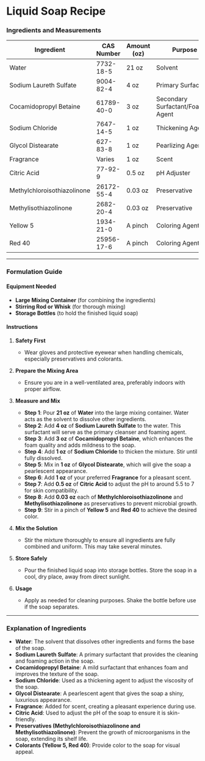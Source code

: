 # **Liquid Soap Recipe**

### **Ingredients and Measurements**

| **Ingredient**              | **CAS Number** | **Amount (oz)** | **Purpose**                        |
| --------------------------- | -------------- | --------------- | ---------------------------------- |
| Water                       | 7732-18-5      | 21 oz           | Solvent                            |
| Sodium Laureth Sulfate      | 9004-82-4      | 4 oz            | Primary Surfactant                 |
| Cocamidopropyl Betaine      | 61789-40-0     | 3 oz            | Secondary Surfactant/Foaming Agent |
| Sodium Chloride             | 7647-14-5      | 1 oz            | Thickening Agent                   |
| Glycol Distearate           | 627-83-8       | 1 oz            | Pearlizing Agent                   |
| Fragrance                   | Varies         | 1 oz            | Scent                              |
| Citric Acid                 | 77-92-9        | 0.5 oz          | pH Adjuster                        |
| Methylchloroisothiazolinone | 26172-55-4     | 0.03 oz         | Preservative                       |
| Methylisothiazolinone       | 2682-20-4      | 0.03 oz         | Preservative                       |
| Yellow 5                    | 1934-21-0      | A pinch         | Coloring Agent                     |
| Red 40                      | 25956-17-6     | A pinch         | Coloring Agent                     |

---

### **Formulation Guide**

#### Equipment Needed

- **Large Mixing Container** (for combining the ingredients)
- **Stirring Rod or Whisk** (for thorough mixing)
- **Storage Bottles** (to hold the finished liquid soap)

#### Instructions

1. **Safety First**

   - Wear gloves and protective eyewear when handling chemicals, especially preservatives and colorants.

2. **Prepare the Mixing Area**

   - Ensure you are in a well-ventilated area, preferably indoors with proper airflow.

3. **Measure and Mix**

   - **Step 1**: Pour **21 oz** of **Water** into the large mixing container. Water acts as the solvent to dissolve other ingredients.
   - **Step 2**: Add **4 oz** of **Sodium Laureth Sulfate** to the water. This surfactant will serve as the primary cleanser and foaming agent.
   - **Step 3**: Add **3 oz** of **Cocamidopropyl Betaine**, which enhances the foam quality and adds mildness to the soap.
   - **Step 4**: Add **1 oz** of **Sodium Chloride** to thicken the mixture. Stir until fully dissolved.
   - **Step 5**: Mix in **1 oz** of **Glycol Distearate**, which will give the soap a pearlescent appearance.
   - **Step 6**: Add **1 oz** of your preferred **Fragrance** for a pleasant scent.
   - **Step 7**: Add **0.5 oz** of **Citric Acid** to adjust the pH to around 5.5 to 7 for skin compatibility.
   - **Step 8**: Add **0.03 oz** each of **Methylchloroisothiazolinone** and **Methylisothiazolinone** as preservatives to prevent microbial growth.
   - **Step 9**: Stir in a pinch of **Yellow 5** and **Red 40** to achieve the desired color.

4. **Mix the Solution**

   - Stir the mixture thoroughly to ensure all ingredients are fully combined and uniform. This may take several minutes.

5. **Store Safely**

   - Pour the finished liquid soap into storage bottles. Store the soap in a cool, dry place, away from direct sunlight.

6. **Usage**
   - Apply as needed for cleaning purposes. Shake the bottle before use if the soap separates.

---

### **Explanation of Ingredients**

- **Water**: The solvent that dissolves other ingredients and forms the base of the soap.
- **Sodium Laureth Sulfate**: A primary surfactant that provides the cleaning and foaming action in the soap.
- **Cocamidopropyl Betaine**: A mild surfactant that enhances foam and improves the texture of the soap.
- **Sodium Chloride**: Used as a thickening agent to adjust the viscosity of the soap.
- **Glycol Distearate**: A pearlescent agent that gives the soap a shiny, luxurious appearance.
- **Fragrance**: Added for scent, creating a pleasant experience during use.
- **Citric Acid**: Used to adjust the pH of the soap to ensure it is skin-friendly.
- **Preservatives (Methylchloroisothiazolinone and Methylisothiazolinone)**: Prevent the growth of microorganisms in the soap, extending its shelf life.
- **Colorants (Yellow 5, Red 40)**: Provide color to the soap for visual appeal.
